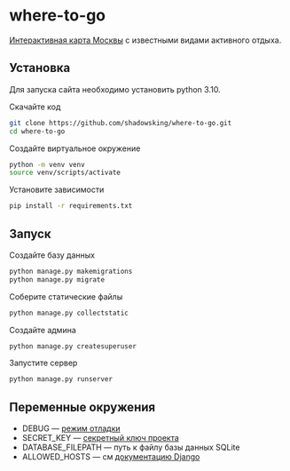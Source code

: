 # where-to-go

[Интерактивная карта Москвы](https://gowheretogo.pythonanywhere.com/) с известными видами активного отдыха.


## Установка

Для запуска сайта необходимо установить python 3.10.

Скачайте код
```bash
git clone https://github.com/shadowsking/where-to-go.git
cd where-to-go
```

Создайте виртуальное окружение
```bash
python -m venv venv
source venv/scripts/activate
```

Установите зависимости
```bash
pip install -r requirements.txt
```

## Запуск
Создайте базу данных
```bash
python manage.py makemigrations
python manage.py migrate
```

Соберите статические файлы
```bash
python manage.py collectstatic
```

Создайте админа
```bash
python manage.py createsuperuser
```

Запустите сервер
```bash
python manage.py runserver
```

## Переменные окружения
- DEBUG — [режим отладки](https://docs.djangoproject.com/en/3.1/ref/settings/#debug)
- SECRET_KEY — [секретный ключ проекта ](https://docs.djangoproject.com/en/3.1/ref/settings/#secret-key)
- DATABASE_FILEPATH — путь к файлу базы данных SQLite
- ALLOWED_HOSTS — см [документацию Django](https://docs.djangoproject.com/en/3.1/ref/settings/#allowed-hosts)
